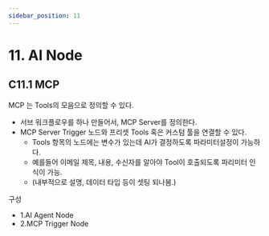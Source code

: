 ```yaml
---
sidebar_position: 11
---
```


# 11. AI Node


## C11.1 MCP  


MCP 는 Tools의 모음으로 정의할 수 있다.  
- 서브 워크플로우를 하나 만들어서, MCP Server를 정의한다.  
- MCP Server Trigger 노드와 프리셋 Tools 혹은 커스텀 툴을 연결할 수 있다.  
  - Tools 항목의 노드에는 변수가 있는데 AI가 결정하도록 파라미터설정이 가능하다.  
  - 예를들어 이메일 제목, 내용, 수신자를 알아야 Tool이 호출되도록 파리미터 인식이 가능.  
  - (내부적으로 설명, 데이터 타입 등이 셋팅 되나봄.)  


구성  
- 1.AI Agent Node  
- 2.MCP Trigger Node  


